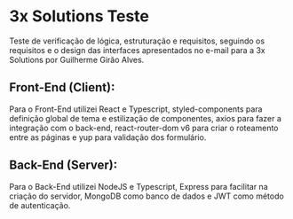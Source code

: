 # 3x Solutions Teste

Teste de verificação de lógica, estruturação e requisitos, seguindo os requisitos e o design das interfaces apresentados no e-mail para a 3x Solutions por Guilherme Girão Alves.

## Front-End (Client):

Para o Front-End utilizei React e Typescript, styled-components para definição global de tema e estilização de componentes, axios para fazer a integração com o back-end, react-router-dom v6 para criar o roteamento entre as páginas e yup para validação dos formulário.

## Back-End (Server):

Para o Back-End utilizei NodeJS e Typescript, Express para facilitar na criação do servidor, MongoDB como banco de dados e JWT como método de autenticação.
